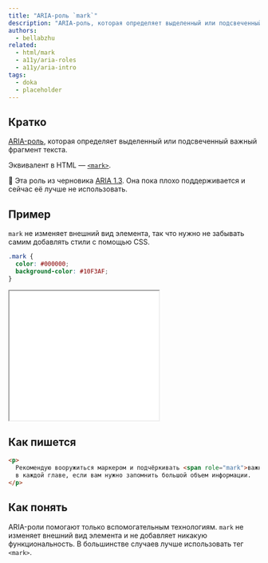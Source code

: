 ```yaml
---
title: "ARIA-роль `mark`"
description: "ARIA-роль, которая определяет выделенный или подсвеченный важный фрагмент текста."
authors:
  - bellabzhu
related:
  - html/mark
  - a11y/aria-roles
  - a11y/aria-intro
tags:
  - doka
  - placeholder
---
```


## Кратко

[ARIA-роль](/a11y/aria-roles/#ustarevshie-i-nestandartnye-roli), которая определяет выделенный или подсвеченный важный фрагмент текста.

Эквивалент в HTML — [`<mark>`](/html/mark/).

<aside>

👶 Эта роль из черновика [ARIA 1.3](https://w3c.github.io/aria/). Она пока плохо поддерживается и сейчас её лучше не использовать.

</aside>

## Пример

`mark` не изменяет внешний вид элемента, так что нужно не забывать самим добавлять стили с помощью CSS.

```css
.mark {
  color: #000000;
  background-color: #10F3AF;
}
```

<iframe title="Элементы с ролью mark и кастомными стилями" src="demos/text-with-role-mark/" height="260px"></iframe>

## Как пишется

```html
<p>
  Рекомендую вооружиться маркером и подчёркивать <span role="mark">важные мысли</span>
  в каждой главе, если вам нужно запомнить большой объем информации.
</p>
```

## Как понять

ARIA-роли помогают только вспомогательным технологиям. `mark` не изменяет внешний вид элемента и не добавляет никакую функциональность. В большинстве случаев лучше использовать тег `<mark>`.
